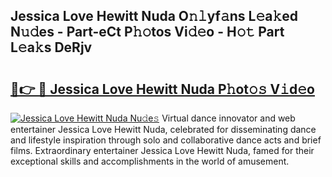 ## Jessica Love Hewitt Nuda O𝚗𝚕yf𝚊ns L𝚎a𝚔ed N𝚞𝚍es - Part-eCt P𝚑𝚘tos Vi𝚍𝚎o - H𝚘𝚝 Part L𝚎a𝚔s DeRjv

# <h2><a href="http://kfadrc.oniu.top/?m=Jessica+Love+Hewitt+Nuda">🔗👉 🔴 Jessica Love Hewitt Nuda P𝚑ot𝚘𝚜 V𝚒d𝚎o</a></h2>

[![Jessica Love Hewitt Nuda Nu𝚍e𝚜](https://i.imgur.com/0qMVB7G.gif)](http://kfadrc.oniu.top/?m=Jessica+Love+Hewitt+Nuda)
Virtual dance innovator and web entertainer Jessica Love Hewitt Nuda, celebrated for disseminating dance and lifestyle inspiration through solo and collaborative dance acts and brief films. Extraordinary entertainer Jessica Love Hewitt Nuda, famed for their exceptional skills and accomplishments in the world of amusement.  
